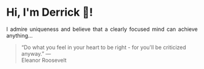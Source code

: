 # Hi, I'm Derrick 👋!
<p align="justify">I admire uniqueness and believe that a clearly focused mind can achieve anything...</p> 
<!-- #quote-start -->
<blockquote>&ldquo;Do what you feel in your heart to be right - for you'll be criticized anyway.&rdquo; &mdash; <footer>Eleanor Roosevelt</footer></blockquote>
<!-- #quote-end -->
